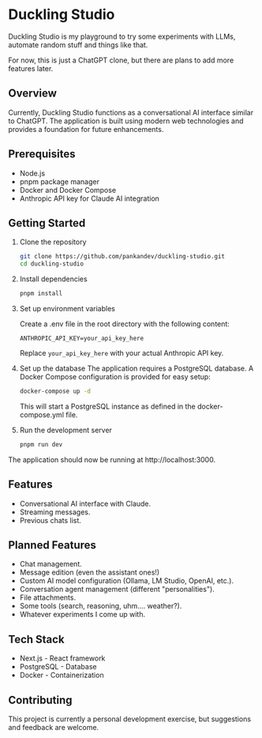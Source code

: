 # Duckling Studio

Duckling Studio is my playground to try some experiments with LLMs, automate random stuff and
things like that.

For now, this is just a ChatGPT clone, but there are plans to add more features later.

## Overview

Currently, Duckling Studio functions as a conversational AI interface similar to ChatGPT. The application is built using
modern web technologies and provides a foundation for future enhancements.

## Prerequisites

- Node.js
- pnpm package manager
- Docker and Docker Compose
- Anthropic API key for Claude AI integration

## Getting Started

1. Clone the repository
    ```bash
    git clone https://github.com/pankandev/duckling-studio.git
    cd duckling-studio
    ```
2. Install dependencies
    ```bash
    pnpm install
    ```
3. Set up environment variables

   Create a .env file in the root directory with the following content:
   ```dotenv
   ANTHROPIC_API_KEY=your_api_key_here
   ```
   Replace `your_api_key_here` with your actual Anthropic API key.
4. Set up the database
   The application requires a PostgreSQL database. A Docker Compose configuration is provided for easy setup:
    ```bash
    docker-compose up -d
    ```
   This will start a PostgreSQL instance as defined in the docker-compose.yml file.
5. Run the development server
    ```bash
    pnpm run dev
    ```

The application should now be running at http://localhost:3000.

## Features

- Conversational AI interface with Claude.
- Streaming messages.
- Previous chats list.

## Planned Features

- Chat management.
- Message edition (even the assistant ones!)
- Custom AI model configuration (Ollama, LM Studio, OpenAI, etc.).
- Conversation agent management (different "personalities").
- File attachments.
- Some tools (search, reasoning, uhm.... weather?).
- Whatever experiments I come up with.

## Tech Stack

- Next.js - React framework
- PostgreSQL - Database
- Docker - Containerization

## Contributing

This project is currently a personal development exercise, but suggestions and feedback are welcome.
